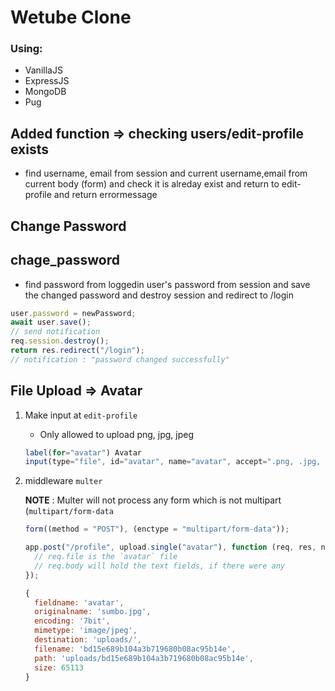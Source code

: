 # Wetube Clone

### Using:

- VanillaJS
- ExpressJS
- MongoDB
- Pug

## Added function ⇒ checking users/edit-profile exists

- find username, email from session and current username,email from current body (form) and check it is alreday exist and return to edit-profile and return errormessage

## Change Password

## chage_password

- find password from loggedin user's password from session and save the changed password and destroy session and redirect to /login

```jsx
user.password = newPassword;
await user.save();
// send notification
req.session.destroy();
return res.redirect("/login");
// notification : "password changed successfully"
```

## File Upload ⇒ Avatar

1. Make input at `edit-profile`

   - Only allowed to upload png, jpg, jpeg

   ```jsx
   label(for="avatar") Avatar
   input(type="file", id="avatar", name="avatar", accept=".png, .jpg, .jpeg")
   ```

2. middleware `multer`

   **NOTE**
   : Multer will not process any form which is not multipart (`multipart/form-data`

   ```jsx
   form((method = "POST"), (enctype = "multipart/form-data"));
   ```

   ```jsx
   app.post("/profile", upload.single("avatar"), function (req, res, next) {
     // req.file is the `avatar` file
     // req.body will hold the text fields, if there were any
   });
   ```

   ```jsx
   {
     fieldname: 'avatar',
     originalname: 'sumbo.jpg',
     encoding: '7bit',
     mimetype: 'image/jpeg',
     destination: 'uploads/',
     filename: 'bd15e689b104a3b719680b08ac95b14e',
     path: 'uploads/bd15e689b104a3b719680b08ac95b14e',
     size: 65113
   }
   ```
